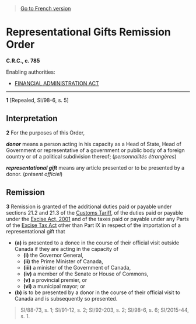 > [Go to French version](/fr/Règlements/Codification%20des%20règlements%20du%20Canada/701-800/C.R.C.,%20ch.%20785.md)

# Representational Gifts Remission Order

**C.R.C., c. 785**

Enabling authorities: 
- [FINANCIAL ADMINISTRATION ACT](/en/Acts/Revised%20Statutes%20of%20Canada/F/F-11.md)

----------


**1** [Repealed, SI/98-6, s. 5]




## Interpretation


**2** For the purposes of this Order,

***donor*** means a person acting in his capacity as a Head of State, Head of Government or representative of a government or public body of a foreign country or of a political subdivision thereof; (*personnalités étrangères*)

***representational gift*** means any article presented or to be presented by a donor. (*présent officiel*)




## Remission


**3** Remission is granted of the additional duties paid or payable under sections 21.2 and 21.3 of the [Customs Tariff](/en/Acts/Statutes%20of%20Canada/1997/c.%2036.md), of the duties paid or payable under the [Excise Act, 2001](/en/Acts/Statutes%20of%20Canada/2002/c.%2022.md) and of the taxes paid or payable under any Parts of the [Excise Tax Act](/en/Acts/Revised%20Statutes%20of%20Canada/E/E-15.md) other than Part IX in respect of the importation of a representational gift that
- **(a)** is presented to a donee in the course of their official visit outside Canada if they are acting in the capacity of
	- **(i)** the Governor General,
	- **(ii)** the Prime Minister of Canada,
	- **(iii)** a minister of the Government of Canada,
	- **(iv)** a member of the Senate or House of Commons,
	- **(v)** a provincial premier, or
	- **(vi)** a municipal mayor; or
- **(b)** is to be presented by a donor in the course of their official visit to Canada and is subsequently so presented.
> SI/88-73, s. 1; SI/91-12, s. 2; SI/92-203, s. 2; SI/98-6, s. 6; SI/2015-44, s. 1.



